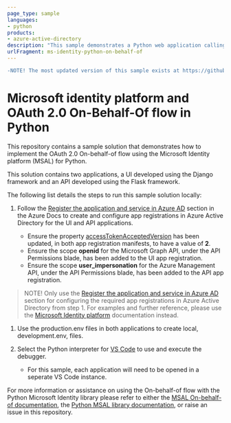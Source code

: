```yaml
---
page_type: sample
languages:
- python
products:
- azure-active-directory
description: "This sample demonstrates a Python web application calling a Python web API that then calls the Azure Management API subscriptions endpoint. The web application and API are secured using Azure Active Directory."
urlFragment: ms-identity-python-on-behalf-of
---
```


>
```diff
-NOTE! The most updated version of this sample exists at https://github.com/Azure-Samples/ms-identity-python-on-behalf-of.
```

# Microsoft identity platform and OAuth 2.0 On-Behalf-Of flow in Python
This repository contains a sample solution that demonstrates how to implement the OAuth 2.0 On-behalf-of flow using the Microsoft Identity platform (MSAL) for Python. 

This solution contains two applications, a UI developed using the Django framework and an API developed using the Flask framework. 

The following list details the steps to run this sample solution locally:

1. Follow the [Register the application and service in Azure AD](https://github.com/MicrosoftDocs/azure-docs/blob/master/articles/active-directory/azuread-dev/v1-oauth2-on-behalf-of-flow.md#register-the-application-and-service-in-azure-ad) section in the Azure Docs to create and configure app registrations in Azure Active Directory for the UI and API applications.

    * Ensure the property [accessTokenAcceptedVersion](https://docs.microsoft.com/en-us/azure/active-directory/develop/reference-app-manifest?WT.mc_id=Portal-Microsoft_AAD_RegisteredApps#accesstokenacceptedversion-attribute) has been updated, in both app registration manifests, to have a value of **2**.
    * Ensure the scope **openid** for the Microsoft Graph API, under the API Permissions blade, has been added to the UI app registration. 
    * Ensure the scope **user_impersonation** for the Azure Management API, under the API Permissions blade, has been added to the API app registration.  


>NOTE! Only use the [Register the application and service in Azure AD](https://github.com/MicrosoftDocs/azure-docs/blob/master/articles/active-directory/azuread-dev/v1-oauth2-on-behalf-of-flow.md#register-the-application-and-service-in-azure-ad) section for configuring the required app registrations in Azure Active Directory from step 1. For examples and further reference, please use the [Microsoft Identity platform](https://github.com/MicrosoftDocs/azure-docs/blob/master/articles/active-directory/develop/v2-oauth2-on-behalf-of-flow.md) documentation instead.

1. Use the production.env files in both applications to create local, development.env, files.

2. Select the Python interpreter for <a href="https://code.visualstudio.com/docs/languages/python">VS Code</a> to use and execute the debugger.
    * For this sample, each application will need to be opened in a seperate VS Code instance.


For more information or assistance on using the On-behalf-of flow with the Python Microsoft Identity library please refer to either the [MSAL On-behalf-of documentation](https://docs.microsoft.com/en-us/azure/active-directory/develop/v2-oauth2-on-behalf-of-flow), the [Python MSAL library documentation](https://msal-python.readthedocs.io/en/latest/), or raise an issue in this repository.
